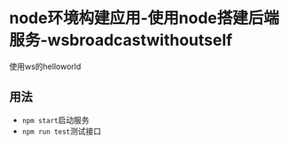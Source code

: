 # node环境构建应用-使用node搭建后端服务-wsbroadcastwithoutself

使用ws的helloworld

## 用法

+ `npm start`启动服务
+ `npm run test`测试接口
